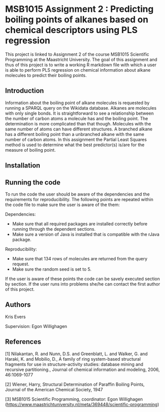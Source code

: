 # MSB1015 Assignment 2 : Predicting boiling points of alkanes based on chemical descriptors using PLS regression
This project is linked to Assignment 2 of the course MSB1015 Scientific Programming at the Maastricht University. The goal of this assignment and thus of this project is to write a working R markdown file with which a user is able to perform PLS regression on chemical information about alkane molecules to predict their boiling points.

## Introduction
Information about the boiling point of alkane molecules is requested by running a SPARQL query on the Wikidata database. Alkanes are molecules with only single bonds. It is straightforward to see a relationship between the number of carbon atoms a molecule has and the boiling point. The determination is more complicated than that though. Molecules with the same number of atoms can have different structures. A branched alkane has a different boiling point than a unbranched alkane with the same number of carbon atoms. In this assignment the Partial Least Squares method is used to determine what the best predictor(s) is/are for the measure of boiling point.

## Installation

## Running the code
To run the code the user should be aware of the dependencies and the requirements for reproducibility. The following points are repeated within the code file to make sure the user is aware of the them:

Dependencies:
- Make sure that all required packages are installed correctly before running through the dependent sections.
- Make sure a version of Java is installed that is compatible with the rJava package.

Reproducibility:
- Make sure that 134 rows of molecules are returned from the query request.
- Make sure the random seed is set to 5.

If the user is aware of these points the code can be savely executed section by section. If the user runs into problems she/he can contact the first author of this project.

## Authors
Kris Evers

Supervision: Egon Willighagen

## References
[1] Nilakantan, R. and Nunn, D.S. and Greenblatt, L. and Walker, G. and Haraki, K. and Mobilio, D., A family of ring system-based structural fragments for use in structure-activity studies: database mining and recursive partitioning., Journal of chemical information and modeling, 2006, 46:1069-1077

[2] Wiener, Harry, Structural Determination of Paraffin Boiling Points, Journal of the American Chemical Society, 1947

[3] MSB1015 Scientific Programming, coordinator: Egon Willighagen (https://www.maastrichtuniversity.nl/meta/369448/scientific-programming)
